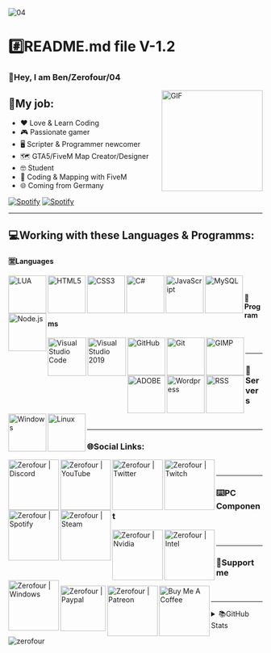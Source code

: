 ![04](https://user-images.githubusercontent.com/60815764/119038564-8ebd7e80-b9b3-11eb-95f4-42e46a63602b.gif)

# #️⃣README.md file V-1.2

### 👋Hey, I am Ben/Zerofour/04

<img align="right" alt="GIF" src="https://user-images.githubusercontent.com/60815764/119466737-371d6b00-bd45-11eb-86dd-86964138565f.gif" width="200">

## 👔My job: 

- ❤️ Love & Learn Coding
- 🎮 Passionate gamer
- 🖥️ Scripter & Programmer newcomer
- 🗺️ GTA5/FiveM Map Creator/Designer
- 🤓 Student
- 🎲 Coding & Mapping with FiveM
- 🌐 Coming from Germany

[![Spotify](https://now-playing-Zerofour04.vercel.app/api/spotify)](https://open.spotify.com/user/Zerofour_04)
[![Spotify](https://Zerofour04.vercel.app/api/spotify)](https://open.spotify.com/user/Zerofour_04)



---

## 💻Working with these Languages & Programms:
#### 🈺Languages
<img align="left" alt="LUA" width="75px" src="https://img.shields.io/badge/Lua-2C2D72?style=for-the-badge&logo=lua&logoColor=white" />
<img align="left" alt="HTML5" width="75px" src="https://img.shields.io/badge/HTML5-E34F26?style=for-the-badge&logo=html5&logoColor=white" />
<img align="left" alt="CSS3" width="75px" src="https://img.shields.io/badge/CSS3-1572B6?style=for-the-badge&logo=css3&logoColor=white" />
<img align="left" alt="C#" width="75px" src="https://img.shields.io/badge/C%23-239120?style=for-the-badge&logo=c-sharp&logoColor=white" />
<img align="left" alt="JavaScript" width="75px" src="https://img.shields.io/badge/JavaScript-F7DF1E?style=for-the-badge&logo=javascript&logoColor=black" />
<img align="left" alt="MySQL" width="75px" src="https://img.shields.io/badge/MySQL-FFBE00?style=for-the-badge&logo=mysql&logoColor=white" />
<img align="left" alt="Node.js" width="75px" src="https://img.shields.io/badge/Node.js-43853D?style=for-the-badge&logo=node-dot-js&logoColor=white" />
<br />

#### 🤖Programms
<img align="left" alt="Visual Studio Code" width="76px" src="https://img.shields.io/badge/VSCode-0078D4?style=for-the-badge&logo=visual%20studio%20code&logoColor=white" />
<img align="left" alt="Visual Studio 2019" width="76px" src="https://img.shields.io/badge/VSStudio2019-5C2D91?style=for-the-badge&logo=visual%20studio&logoColor=white" />
<img align="left" alt="GitHub" width="75px" src="https://img.shields.io/badge/GitHub-100000?style=for-the-badge&logo=github&logoColor=white" />
<img align="left" alt="Git" width="75px" src="https://img.shields.io/badge/Git-F05032?style=for-the-badge&logo=git&logoColor=white" />
<img align="left" alt="GIMP" width="75px" src="https://img.shields.io/badge/gimp-5C5543?style=for-the-badge&logo=gimp&logoColor=white" />
<img align="left" alt="ADOBE" width="75px" src="https://img.shields.io/badge/Adobe%20Photoshop-31A8FF?style=for-the-badge&logo=Adobe%20Photoshop&logoColor=black" />
<img align="left" alt="Wordpress" width="75px" src="https://img.shields.io/badge/Wordpress-21759B?style=for-the-badge&logo=wordpress&logoColor=white" />
<img align="left" alt="RSS" width="75px" src="https://img.shields.io/badge/RSS-FFA500?style=for-the-badge&logo=rss&logoColor=white" />
<br />

---

### 📠Servers
[<img align="left" alt="Windows" width="75px" src="https://img.shields.io/badge/Windows-0078D6?style=for-the-badge&logo=windows&logoColor=white" />][windows]
[<img align="left" alt="Linux" width="75px" src="https://img.shields.io/badge/Linux-FCC624?style=for-the-badge&logo=linux&logoColor=black" />][linux]
<br />

---

### 🌐Social Links:
[<img align="left" alt="Zerofour | Discord" width="100px" src="https://img.shields.io/badge/Discord-7289DA?style=for-the-badge&logo=discord&logoColor=white" />][discord]
[<img align="left" alt="Zerofour | YouTube" width="100px" src="https://img.shields.io/badge/YouTube-FF0000?style=for-the-badge&logo=youtube&logoColor=white" />][youtube]
[<img align="left" alt="Zerofour | Twitter" width="100px" src="https://img.shields.io/badge/Twitter-00acee?style=for-the-badge&logo=twitter&logoColor=white" />][twitter]
[<img align="left" alt="Zerofour | Twitch" width="100px" src="https://img.shields.io/badge/Twitch-6441a5?style=for-the-badge&logo=twitch&logoColor=white" />][twitch]
[<img align="left" alt="Zerofour | Spotify" width="100px" src="https://img.shields.io/badge/Spotify-1DB954?style=for-the-badge&logo=spotify&logoColor=white" />][spotify]
[<img align="left" alt="Zerofour | Steam" width="100px" src="https://img.shields.io/badge/Steam-000000?style=for-the-badge&logo=steam&logoColor=white" />][steam]
<br />

---

### ⌨️PC Component
[<img align="left" alt="Zerofour | Nvidia" width="100px" src="https://img.shields.io/badge/NVIDIA-GTX-76B900?style=for-the-badge&logo=nvidia&logoColor=white" />][nvidia]
[<img align="left" alt="Zerofour | Intel" width="100px" src="https://img.shields.io/badge/Intel-Core-0071C5?style=for-the-badge&logo=intel&logoColor=white" />][intel]
[<img align="left" alt="Zerofour | Windows" width="100px" src="https://img.shields.io/badge/Windows-10-0078D6?style=for-the-badge&logo=windows&logoColor=white" />][windows]
<br />

---

### 💌Support me
[<img align="left" alt="Zerofour | Paypal" width="90px" src="https://img.shields.io/badge/PayPal-00457C?style=for-the-badge&logo=paypal&logoColor=white" />][paypal]
[<img align="left" alt="Zerofour | Patreon" width="100px" src="https://img.shields.io/badge/Patreon-F96854?style=for-the-badge&logo=patreon&logoColor=white" />][patreon]
[<img align="left" alt="Buy Me A Coffee" width="100px" src="https://cdn.buymeacoffee.com/buttons/v2/default-green.png" />][buymeacoffee]
<br />

---

<details>
  <summary>📚GitHub Stats</summary>

  <img align="left" alt="Marks" src="https://github-readme-stats.vercel.app/api/top-langs/?username=Zerofour04&layout=compact" />
  <img align="left" alt="Top Language" src="https://github-readme-stats.vercel.app/api?username=Zerofour04&show_icons=true&theme=algolia" />

</details>

![zerofour](https://user-images.githubusercontent.com/60815764/119520000-305d1b00-bd7a-11eb-9f16-b2b39bc8541e.gif)

[windows]:https://www.microsoft.com/en-us/windows/
[linux]:https://www.linux.org
[discord]: https://steamcommunity.com/id/zerofour_04/
[youtube]: https://www.youtube.com/channel/UCiG2ezBIH8PKOjrvHyipR_g
[twitter]: https://twitter.com/Zerofour_04_
[twitch]: https://www.twitch.tv/zerofour_04_
[spotify]: https://www.twitch.tv/zerofour_04_
[steam]: https://steamcommunity.com/id/zerofour_04/
[nvidia]: https://www.nvidia.com
[intel]: https://www.intel.com/content/www/us/en/homepage.html
[paypal]: https://www.paypal.com/cgi-bin/webscr?cmd=_s-xclick&hosted_button_id=RD94Q2KCD6GEW&source=url
[patreon]: https://www.patreon.com/zerofour
[buymeacoffee]: https://www.buymeacoffee.com/zerofour
